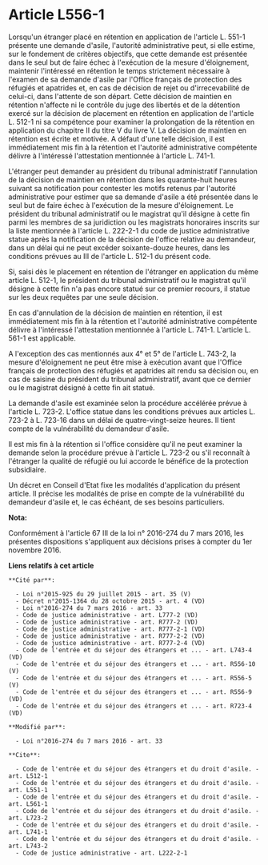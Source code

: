 # Article L556-1

Lorsqu'un étranger placé en rétention en application de l'article L. 551-1 présente une demande d'asile, l'autorité
administrative peut, si elle estime, sur le fondement de critères objectifs, que cette demande est présentée dans le seul but
de faire échec à l'exécution de la mesure d'éloignement, maintenir l'intéressé en rétention le temps strictement nécessaire à
l'examen de sa demande d'asile par l'Office français de protection des réfugiés et apatrides et, en cas de décision de rejet
ou d'irrecevabilité de celui-ci, dans l'attente de son départ. Cette décision de maintien en rétention n'affecte ni le
contrôle du juge des libertés et de la détention exercé sur la décision de placement en rétention en application de l'article
L. 512-1 ni sa compétence pour examiner la prolongation de la rétention en application du chapitre II du titre V du livre V.
La décision de maintien en rétention est écrite et motivée. A défaut d'une telle décision, il est immédiatement mis fin à la
rétention et l'autorité administrative compétente délivre à l'intéressé l'attestation mentionnée à l'article L. 741-1. 

L'étranger peut demander au président du tribunal administratif l'annulation de la décision de maintien en rétention dans les
quarante-huit heures suivant sa notification pour contester les motifs retenus par l'autorité administrative pour estimer que
sa demande d'asile a été présentée dans le seul but de faire échec à l'exécution de la mesure d'éloignement. Le président du
tribunal administratif ou le magistrat qu'il désigne à cette fin parmi les membres de sa juridiction ou les magistrats
honoraires inscrits sur la liste mentionnée à l'article L. 222-2-1 du code de justice administrative statue après la
notification de la décision de l'office relative au demandeur, dans un délai qui ne peut excéder soixante-douze heures, dans
les conditions prévues au III de l'article L. 512-1 du présent code. 

Si, saisi dès le placement en rétention de l'étranger en application du même article L. 512-1, le président du tribunal
administratif ou le magistrat qu'il désigne à cette fin n'a pas encore statué sur ce premier recours, il statue sur les deux
requêtes par une seule décision. 

En cas d'annulation de la décision de maintien en rétention, il est immédiatement mis fin à la rétention et l'autorité
administrative compétente délivre à l'intéressé l'attestation mentionnée à l'article L. 741-1. L'article L. 561-1 est
applicable. 

A l'exception des cas mentionnés aux 4° et 5° de l'article L. 743-2, la mesure d'éloignement ne peut être mise à exécution
avant que l'Office français de protection des réfugiés et apatrides ait rendu sa décision ou, en cas de saisine du président
du tribunal administratif, avant que ce dernier ou le magistrat désigné à cette fin ait statué. 

La demande d'asile est examinée selon la procédure accélérée prévue à l'article L. 723-2. L'office statue dans les conditions
prévues aux articles L. 723-2 à L. 723-16 dans un délai de quatre-vingt-seize heures. Il tient compte de la vulnérabilité du
demandeur d'asile. 

Il est mis fin à la rétention si l'office considère qu'il ne peut examiner la demande selon la procédure prévue à l'article
L. 723-2 ou s'il reconnaît à l'étranger la qualité de réfugié ou lui accorde le bénéfice de la protection subsidiaire. 

Un décret en Conseil d'Etat fixe les modalités d'application du présent article. Il précise les modalités de prise en compte
de la vulnérabilité du demandeur d'asile et, le cas échéant, de ses besoins particuliers.

**Nota:**

Conformément à l'article 67 III de la loi n° 2016-274 du 7 mars 2016, les présentes dispositions s'appliquent aux décisions
prises à compter du 1er novembre 2016.

**Liens relatifs à cet article**

	**Cité par**:

	  - Loi n°2015-925 du 29 juillet 2015 - art. 35 (V)
	  - Décret n°2015-1364 du 28 octobre 2015 - art. 4 (VD)
	  - Loi n°2016-274 du 7 mars 2016 - art. 33
	  - Code de justice administrative - art. L777-2 (VD)
	  - Code de justice administrative - art. R777-2 (VD)
	  - Code de justice administrative - art. R777-2-1 (VD)
	  - Code de justice administrative - art. R777-2-2 (VD)
	  - Code de justice administrative - art. R777-2-4 (VD)
	  - Code de l'entrée et du séjour des étrangers et ... - art. L743-4 (VD)
	  - Code de l'entrée et du séjour des étrangers et ... - art. R556-10 (V)
	  - Code de l'entrée et du séjour des étrangers et ... - art. R556-5 (V)
	  - Code de l'entrée et du séjour des étrangers et ... - art. R556-9 (VD)
	  - Code de l'entrée et du séjour des étrangers et ... - art. R723-4 (VD)

	**Modifié par**:

	  - Loi n°2016-274 du 7 mars 2016 - art. 33

	**Cite**:

	  - Code de l'entrée et du séjour des étrangers et du droit d'asile. - art. L512-1
	  - Code de l'entrée et du séjour des étrangers et du droit d'asile. - art. L551-1
	  - Code de l'entrée et du séjour des étrangers et du droit d'asile. - art. L561-1
	  - Code de l'entrée et du séjour des étrangers et du droit d'asile. - art. L723-2
	  - Code de l'entrée et du séjour des étrangers et du droit d'asile. - art. L741-1
	  - Code de l'entrée et du séjour des étrangers et du droit d'asile. - art. L743-2
	  - Code de justice administrative - art. L222-2-1
